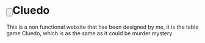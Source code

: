 <h1><a https://fergarperez.github.io/Cluedo/"><input type="button">Cluedo</a></h1>
This is a non functional website that has been designed by me, it is the table game Cluedo, which is as the same as it could be murder mystery
